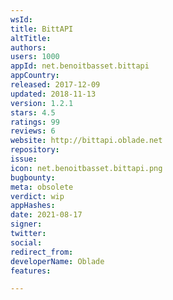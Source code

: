 ```yaml
---
wsId: 
title: BittAPI
altTitle: 
authors: 
users: 1000
appId: net.benoitbasset.bittapi
appCountry: 
released: 2017-12-09
updated: 2018-11-13
version: 1.2.1
stars: 4.5
ratings: 99
reviews: 6
website: http://bittapi.oblade.net
repository: 
issue: 
icon: net.benoitbasset.bittapi.png
bugbounty: 
meta: obsolete
verdict: wip
appHashes: 
date: 2021-08-17
signer: 
twitter: 
social: 
redirect_from: 
developerName: Oblade
features: 

---
```


